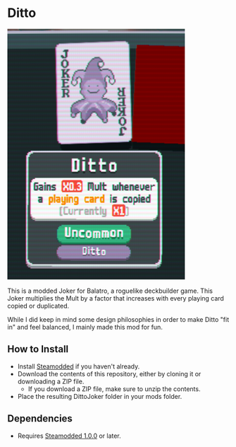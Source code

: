 # Ditto

![Ditto Joker Preview](https://github.com/UltraCboy/DittoJoker/blob/main/preview.png?raw=true)

This is a modded Joker for Balatro, a roguelike deckbuilder game. This Joker multiplies the Mult by a factor that increases with every playing card copied or duplicated.

While I did keep in mind some design philosophies in order to make Ditto "fit in" and feel balanced, I mainly made this mod for fun.

## How to Install
- Install [Steamodded](https://github.com/Steamopollys/Steamodded) if you haven't already.
- Download the contents of this repository, either by cloning it or downloading a ZIP file.
  - If you download a ZIP file, make sure to unzip the contents.
- Place the resulting DittoJoker folder in your mods folder.

## Dependencies
- Requires [Steamodded 1.0.0](https://github.com/Steamopollys/Steamodded) or later.
